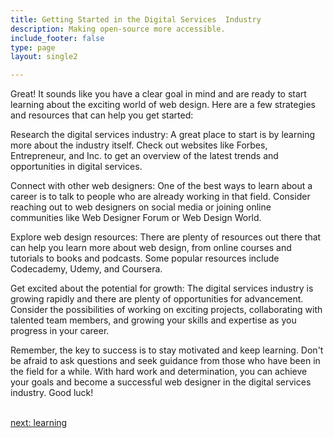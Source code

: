 ```yaml
---
title: Getting Started in the Digital Services  Industry
description: Making open-source more accessible.
include_footer: false
type: page
layout: single2

---
```


<p>
Great! It sounds like you have a clear goal in mind and are ready to start learning about the exciting world of web design. Here are a few strategies and resources that can help you get started:

Research the digital services industry: A great place to start is by learning more about the industry itself. Check out websites like Forbes, Entrepreneur, and Inc. to get an overview of the latest trends and opportunities in digital services.

Connect with other web designers: One of the best ways to learn about a career is to talk to people who are already working in that field. Consider reaching out to web designers on social media or joining online communities like Web Designer Forum or Web Design World.

Explore web design resources: There are plenty of resources out there that can help you learn more about web design, from online courses and tutorials to books and podcasts. Some popular resources include Codecademy, Udemy, and Coursera.

Get excited about the potential for growth: The digital services industry is growing rapidly and there are plenty of opportunities for advancement. Consider the possibilities of working on exciting projects, collaborating with talented team members, and growing your skills and expertise as you progress in your career.

Remember, the key to success is to stay motivated and keep learning. Don't be afraid to ask questions and seek guidance from those who have been in the field for a while. With hard work and determination, you can achieve your goals and become a successful web designer in the digital services industry. Good luck!

<br>
<a href="https://workdojos.com/webdesigners/learning">next: learning</a>
</p>